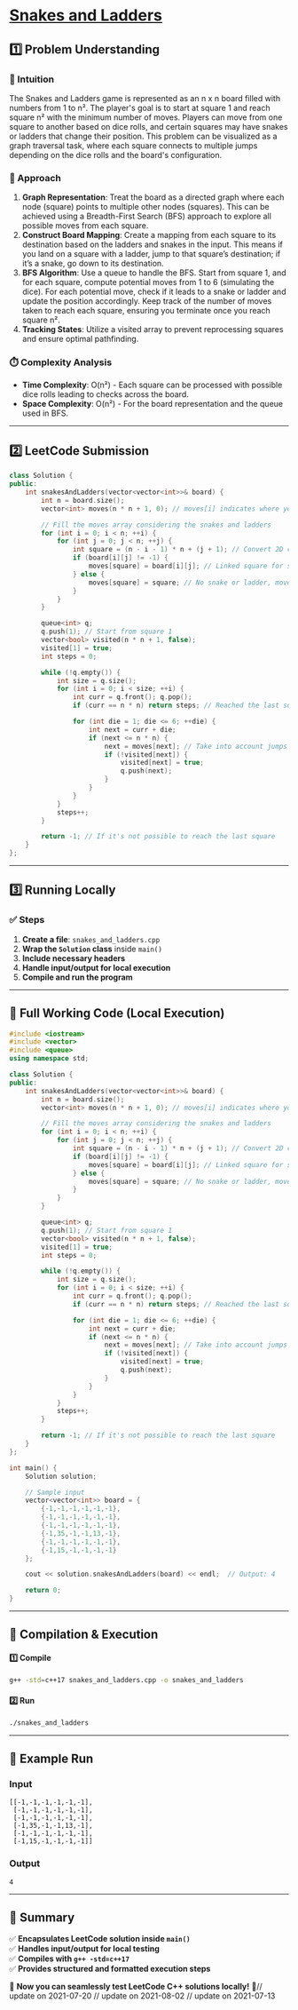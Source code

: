 # **[Snakes and Ladders](https://leetcode.com/problems/snakes-and-ladders/description/)**  

## **1️⃣ Problem Understanding**  
### **📌 Intuition**  
The Snakes and Ladders game is represented as an n x n board filled with numbers from 1 to n². The player's goal is to start at square 1 and reach square n² with the minimum number of moves. Players can move from one square to another based on dice rolls, and certain squares may have snakes or ladders that change their position. This problem can be visualized as a graph traversal task, where each square connects to multiple jumps depending on the dice rolls and the board's configuration.

### **🚀 Approach**  
1. **Graph Representation**: Treat the board as a directed graph where each node (square) points to multiple other nodes (squares). This can be achieved using a Breadth-First Search (BFS) approach to explore all possible moves from each square.
2. **Construct Board Mapping**: Create a mapping from each square to its destination based on the ladders and snakes in the input. This means if you land on a square with a ladder, jump to that square’s destination; if it’s a snake, go down to its destination.
3. **BFS Algorithm**: Use a queue to handle the BFS. Start from square 1, and for each square, compute potential moves from 1 to 6 (simulating the dice). For each potential move, check if it leads to a snake or ladder and update the position accordingly. Keep track of the number of moves taken to reach each square, ensuring you terminate once you reach square n².
4. **Tracking States**: Utilize a visited array to prevent reprocessing squares and ensure optimal pathfinding.

### **⏱️ Complexity Analysis**  
- **Time Complexity**: O(n²) - Each square can be processed with possible dice rolls leading to checks across the board.
- **Space Complexity**: O(n²) - For the board representation and the queue used in BFS.

---  

## **2️⃣ LeetCode Submission**  
```cpp
class Solution {
public:
    int snakesAndLadders(vector<vector<int>>& board) {
        int n = board.size();
        vector<int> moves(n * n + 1, 0); // moves[i] indicates where you go from square i

        // Fill the moves array considering the snakes and ladders
        for (int i = 0; i < n; ++i) {
            for (int j = 0; j < n; ++j) {
                int square = (n - i - 1) * n + (j + 1); // Convert 2D coordinates to 1D
                if (board[i][j] != -1) {
                    moves[square] = board[i][j]; // Linked square for snakes or ladders
                } else {
                    moves[square] = square; // No snake or ladder, moves to itself
                }
            }
        }

        queue<int> q;
        q.push(1); // Start from square 1
        vector<bool> visited(n * n + 1, false);
        visited[1] = true;
        int steps = 0;

        while (!q.empty()) {
            int size = q.size();
            for (int i = 0; i < size; ++i) {
                int curr = q.front(); q.pop();
                if (curr == n * n) return steps; // Reached the last square

                for (int die = 1; die <= 6; ++die) {
                    int next = curr + die;
                    if (next <= n * n) {
                        next = moves[next]; // Take into account jumps from snakes or ladders
                        if (!visited[next]) {
                            visited[next] = true;
                            q.push(next);
                        }
                    }
                }
            }
            steps++;
        }

        return -1; // If it's not possible to reach the last square
    }
};  
```

---  

## **3️⃣ Running Locally**  
### **✅ Steps**  
1. **Create a file**: `snakes_and_ladders.cpp`  
2. **Wrap the `Solution` class** inside `main()`  
3. **Include necessary headers**  
4. **Handle input/output for local execution**  
5. **Compile and run the program**  

---  

## **📝 Full Working Code (Local Execution)**  
```cpp
#include <iostream>
#include <vector>
#include <queue>
using namespace std;

class Solution {
public:
    int snakesAndLadders(vector<vector<int>>& board) {
        int n = board.size();
        vector<int> moves(n * n + 1, 0); // moves[i] indicates where you go from square i

        // Fill the moves array considering the snakes and ladders
        for (int i = 0; i < n; ++i) {
            for (int j = 0; j < n; ++j) {
                int square = (n - i - 1) * n + (j + 1); // Convert 2D coordinates to 1D
                if (board[i][j] != -1) {
                    moves[square] = board[i][j]; // Linked square for snakes or ladders
                } else {
                    moves[square] = square; // No snake or ladder, moves to itself
                }
            }
        }

        queue<int> q;
        q.push(1); // Start from square 1
        vector<bool> visited(n * n + 1, false);
        visited[1] = true;
        int steps = 0;

        while (!q.empty()) {
            int size = q.size();
            for (int i = 0; i < size; ++i) {
                int curr = q.front(); q.pop();
                if (curr == n * n) return steps; // Reached the last square

                for (int die = 1; die <= 6; ++die) {
                    int next = curr + die;
                    if (next <= n * n) {
                        next = moves[next]; // Take into account jumps from snakes or ladders
                        if (!visited[next]) {
                            visited[next] = true;
                            q.push(next);
                        }
                    }
                }
            }
            steps++;
        }

        return -1; // If it's not possible to reach the last square
    }
};

int main() {
    Solution solution;

    // Sample input
    vector<vector<int>> board = {
        {-1,-1,-1,-1,-1,-1},
        {-1,-1,-1,-1,-1,-1},
        {-1,-1,-1,-1,-1,-1},
        {-1,35,-1,-1,13,-1},
        {-1,-1,-1,-1,-1,-1},
        {-1,15,-1,-1,-1,-1}
    };

    cout << solution.snakesAndLadders(board) << endl;  // Output: 4

    return 0;
}
```  

---  

## **🔧 Compilation & Execution**  
#### **1️⃣ Compile**  
```bash
g++ -std=c++17 snakes_and_ladders.cpp -o snakes_and_ladders
```  

#### **2️⃣ Run**  
```bash
./snakes_and_ladders
```  

---  

## **🎯 Example Run**  
### **Input**  
```
[[-1,-1,-1,-1,-1,-1],
 [-1,-1,-1,-1,-1,-1],
 [-1,-1,-1,-1,-1,-1],
 [-1,35,-1,-1,13,-1],
 [-1,-1,-1,-1,-1,-1],
 [-1,15,-1,-1,-1,-1]]
```  
### **Output**  
```
4
```  

---  

## **📌 Summary**  
✅ **Encapsulates LeetCode solution inside `main()`**  
✅ **Handles input/output for local testing**  
✅ **Compiles with `g++ -std=c++17`**  
✅ **Provides structured and formatted execution steps**  

🚀 **Now you can seamlessly test LeetCode C++ solutions locally!** 🚀// update on 2021-07-20
// update on 2021-08-02
// update on 2021-07-13
